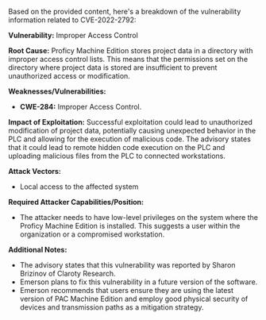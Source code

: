 Based on the provided content, here's a breakdown of the vulnerability information related to CVE-2022-2792:

**Vulnerability:** Improper Access Control

**Root Cause:**  Proficy Machine Edition stores project data in a directory with improper access control lists. This means that the permissions set on the directory where project data is stored are insufficient to prevent unauthorized access or modification.

**Weaknesses/Vulnerabilities:**
*   **CWE-284:** Improper Access Control.

**Impact of Exploitation:** Successful exploitation could lead to unauthorized modification of project data, potentially causing unexpected behavior in the PLC and allowing for the execution of malicious code. The advisory states that it could lead to remote hidden code execution on the PLC and uploading malicious files from the PLC to connected workstations.

**Attack Vectors:**
*   Local access to the affected system

**Required Attacker Capabilities/Position:**
*   The attacker needs to have low-level privileges on the system where the Proficy Machine Edition is installed. This suggests a user within the organization or a compromised workstation.

**Additional Notes:**

*   The advisory states that this vulnerability was reported by Sharon Brizinov of Claroty Research.
*   Emerson plans to fix this vulnerability in a future version of the software.
*   Emerson recommends that users ensure they are using the latest version of PAC Machine Edition and employ good physical security of devices and transmission paths as a mitigation strategy.